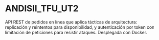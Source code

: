 # ANDISII_TFU_UT2
API REST de pedidos en línea que aplica tácticas de arquitectura: replicación y reintentos para disponibilidad, y autenticación por token con limitación de peticiones para resistir ataques. Desplegada con Docker.
